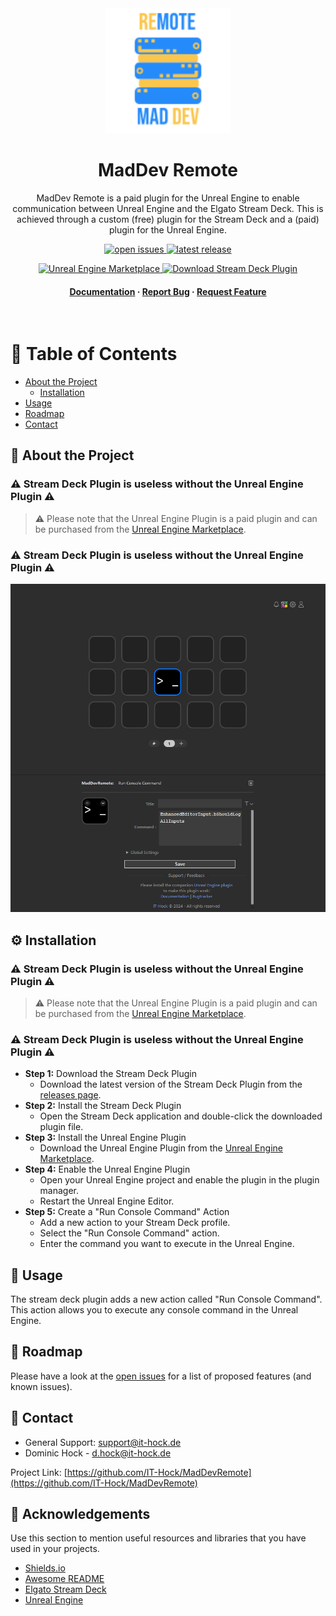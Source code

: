 <div align="center">

  <img src="assets/Icon.png" alt="logo" width="200" height="auto" />
  <h1>MadDev Remote</h1>
  
  <p>
    MadDev Remote is a paid plugin for the Unreal Engine to enable communication between Unreal Engine and the Elgato Stream Deck.
    This is achieved through a custom (free) plugin for the Stream Deck and a (paid) plugin for the Unreal Engine.
  </p>

<p>
    <a href="https://github.com/IT-Hock/MadDevRemote/issues/">
        <img src="https://img.shields.io/github/issues/IT-Hock/MadDevRemote" alt="open issues" />
    </a>
    <a href="https://github.com/IT-Hock/MadDevRemote/releases/">
        <img src="https://img.shields.io/github/v/release/IT-Hock/MadDevRemote" alt="latest release" />
    </a>
</p>
<p>
    <a href="https://www.unrealengine.com/marketplace/en-US/product/maddevremote">
        <img src="https://img.shields.io/badge/Unreal%20Engine-Marketplace-blue" alt="Unreal Engine Marketplace" />
    </a>
    <a href="https://github.com/IT-Hock/MadDevRemote/releases/latest/download/de.ithock.maddevremote.streamDeckPlugin">
        <img src="https://img.shields.io/badge/Download-Stream%20Deck%20Plugin-blue" alt="Download Stream Deck Plugin" />
    </a>
</p>
   
<h4>
    <a href="https://it-hock.github.io/MadDevRemote/">Documentation</a>
  <span> · </span>
    <a href="https://github.com/IT-Hock/MadDevRemote/issues/">Report Bug</a>
  <span> · </span>
    <a href="https://github.com/IT-Hock/MadDevRemote/issues/">Request Feature</a>
  </h4>
</div>

<br />

# :notebook_with_decorative_cover: Table of Contents

- [About the Project](#star2-about-the-project)
  - [Installation](#gear-installation)
- [Usage](#eyes-usage)
- [Roadmap](#compass-roadmap)
- [Contact](#handshake-contact)

## :star2: About the Project

### :warning: Stream Deck Plugin is useless without the Unreal Engine Plugin :warning:
> :warning: Please note that the Unreal Engine Plugin is a paid plugin and can be purchased from the [Unreal Engine Marketplace](https://www.unrealengine.com/marketplace/en-US/product/maddevremote).
### :warning: Stream Deck Plugin is useless without the Unreal Engine Plugin :warning:

<div align="center"> 
  <img src="./assets/1-preview.png" alt="screenshot" />
</div>

## :gear: Installation

### :warning: Stream Deck Plugin is useless without the Unreal Engine Plugin :warning:
> :warning: Please note that the Unreal Engine Plugin is a paid plugin and can be purchased from the [Unreal Engine Marketplace](https://www.unrealengine.com/marketplace/en-US/product/maddevremote).
### :warning: Stream Deck Plugin is useless without the Unreal Engine Plugin :warning:

- **Step 1:** Download the Stream Deck Plugin
  - Download the latest version of the Stream Deck Plugin from the [releases page](https://github.com/IT-Hock/MadDevRemote/releases/latest/download/de.ithock.maddevremote.streamDeckPlugin).
- **Step 2:** Install the Stream Deck Plugin
  - Open the Stream Deck application and double-click the downloaded plugin file.
- **Step 3:** Install the Unreal Engine Plugin
  - Download the Unreal Engine Plugin from the [Unreal Engine Marketplace](https://www.unrealengine.com/marketplace/en-US/product/maddevremote).
- **Step 4:** Enable the Unreal Engine Plugin
    - Open your Unreal Engine project and enable the plugin in the plugin manager.
    - Restart the Unreal Engine Editor.
- **Step 5:** Create a "Run Console Command" Action
  - Add a new action to your Stream Deck profile.
  - Select the "Run Console Command" action.
  - Enter the command you want to execute in the Unreal Engine.

## :eyes: Usage

The stream deck plugin adds a new action called "Run Console Command". This action allows you to execute any console command in the Unreal Engine.

## :compass: Roadmap

Please have a look at the [open issues](https://github.com/IT-Hock/MadDevRemote/issues/) for a list of proposed features (and known issues).

## :handshake: Contact

- General Support: support@it-hock.de
- Dominic Hock - d.hock@it-hock.de

Project Link: [https://github.com/IT-Hock/MadDevRemote](https://github.com/IT-Hock/MadDevRemote)

## :gem: Acknowledgements

Use this section to mention useful resources and libraries that you have used in your projects.

- [Shields.io](https://shields.io/)
- [Awesome README](https://github.com/matiassingers/awesome-readme)
- [Elgato Stream Deck](https://www.elgato.com/en/gaming/stream-deck)
- [Unreal Engine](https://www.unrealengine.com/)

